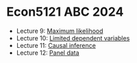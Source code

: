 # Econ5121 ABC 2024


* Lecture 9: [Maximum likelihood](https://github.com/zhentaoshi/Econ5121ABC/blob/main/MLE.pdf)
* Lecture 10: [Limited dependent variables](https://github.com/zhentaoshi/Econ5121ABC/blob/main/limited_dep.pdf)
* Lecture 11: [Causal inference](https://github.com/zhentaoshi/Econ5121ABC/blob/main/causal.pdf)
* Lecture 12: [Panel data](https://github.com/zhentaoshi/Econ5121ABC/blob/main/panel.pdf)
